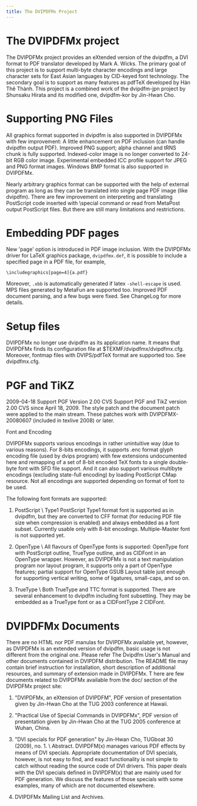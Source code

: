 ```yaml
--- 
title: The DVIPDFMx Project 
---
```




# The DVIPDFMx project

The DVIPDFMx project provides an eXtended version of the
dvipdfm, a DVI format to PDF translator developed by Mark A.
Wicks. The primary goal of this project is to support multi-byte
character encodings and large character sets for East Asian
languages by CID-keyed font technology. The secondary goal is to
support as many features as pdfTeX developed by Hàn Thê Thành.
This project is a combined work of the dvipdfm-jpn project by
Shunsaku Hirata and its modified one, dvipdfm-kor by Jin-Hwan
Cho.


# Supporting PNG Files

All graphics format supported in dvipdfm is also supported in
DVIPDFMx with few improvement: A little enhancement on PDF
inclusion (can handle dvipdfm output PDF). Improved PNG support;
alpha channel and tRNS chunk is fully supported. Indexed-color
image is no longer converted to 24-bit RGB color image.
Experimental embedded ICC profile support for JPEG and PNG
format images. Windows BMP format is also supported in DVIPDFMx.

Nearly arbitrary graphics format can be supported with the help
of external program as long as they can be translated into
single page PDF image (like dvipdfm). There are few improvement
on interpreting and translating PostScript code inserted with
\special command or read from MetaPost output PostScript files.
But there are still many limitations and restrictions.


# Embedding PDF pages

New 'page' option is introduced in PDF image inclusion. With the
DVIPDFMx driver for LaTeX graphics package, `dvipdfmx.def`, it is
possible to include a specified page in a PDF file, for example,

    \includegraphics[page=4]{a.pdf}

Moreover, `.xbb` is automatically generated if latex `-shell-escape`
is used. MPS files generated by MetaFun are supported too.
Improved PDF document parsing, and a few bugs were fixed. See
ChangeLog for more details.

# Setup files

DVIPDFMx no longer use dvipdfm as its application name. It means
that DVIPDFMx finds its configuration file at
$TEXMF/dvipdfmx/dvipdfmx.cfg. Moreover, fontmap files with
DVIPS/pdfTeX format are supported too. See dvipdfmx.cfg.


# PGF and TiKZ

2009-04-18 Support PGF Version 2.00 CVS Support PGF and TikZ
version 2.00 CVS since April 18, 2009. The style patch and the
document patch were applied to the main stream. These patches
work with DVIPDFMX-20080607 (included in texlive 2008) or later.


Font and Encoding 

DVIPDFMx supports various encodings in rather
unintuitive way (due to various reasons). For 8-bits encodings,
it supports .enc format glyph encoding file (used by dvips
program) with few extensions undocumented here and remapping of
a set of 8-bit encoded TeX fonts to a single double-byte font
with SFD file support. And it can also support various multibyte
encodings (excluding state-full encoding) by loading PostScript
CMap resource. Not all encodings are supported depending on
format of font to be used.

The following font formats are supported:

1) PostScript 
\\
Type1 PostScript Type1 format font is supported as in
dvipdfm, but they are converted to CFF format (for reducing PDF
file size when compression is enabled) and always embedded as a
font subset. Currently usable only with 8-bit encodings.
Multiple-Master font is not supported yet.

2) OpenType 
\\
All flavours of OpenType fonts is supported: OpenType
font with PostScript outline, TrueType outline, and as CIDFont
in an OpenType wrapper. However, as DVIPDFMx is not a text
manipulation program nor layout program, it supports only a part
of OpenType features; partial support for OpenType GSUB Layout
table just enough for supporting vertical writing, some of
ligatures, small-caps, and so on.

3) TrueType 
\\
Both TrueType and TTC format is supported. There are
several enhancement to dvipdfm including font subsetting. They
may be embedded as a TrueType font or as a CIDFontType 2
CIDFont.


# DVIPDFMx Documents

There are no HTML nor PDF manulas for DVIPDFMx available yet, 
however, as DVIPDFMx is an extended version of dvipdfm, basic 
usage is not different from the original one. Please refer 
The Dvipdfm User's Manual and other documents contained in 
DVIPDFM distribution. The README file may contain brief 
instruction for installation, short description of additional 
resources, and summary of extension made in DVIPDFMx. T
here are few documents related to DVIPDFMx available from 
the doc/ section of the DVIPDFMx project site:

1) "DVIPDFMx, an eXtension of DVIPDFM", PDF version of 
presentation given by Jin-Hwan Cho at the TUG 2003 
conference at Hawaii.

2) "Practical Use of Special Commands in DVIPDFMx", PDF 
version of presentation given by Jin-Hwan Cho at the 
TUG 2005 conference at Wuhan, China.

3) "DVI specials for PDF generation" by Jin-Hwan Cho, 
TUGboat 30 (2009), no. 1.
\\
Abstract. DVIPDFM(x) manages various PDF eﬀects by 
means of DVI specials. Appropriate documentation of DVI 
specials, however, is not easy to ﬁnd, and exact 
functionality is not simple to catch without reading the 
source code of DVI drivers. This paper deals with the DVI 
specials deﬁned in DVIPDFM(x) that are mainly used for 
PDF generation. We discuss the features of those specials 
with some examples, many of which are not documented elsewhere.

4) DVIPDFMx Mailing List and Archives.
